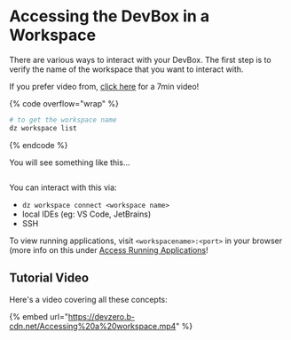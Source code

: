 # Accessing the DevBox in a Workspace

There are various ways to interact with your DevBox. The first step is to verify the name of the workspace that you want to interact with.

If you prefer video from, [click here](#tutorial-video) for a 7min video!

{% code overflow="wrap" %}
```bash
# to get the workspace name
dz workspace list
```
{% endcode %}

You will see something like this...
<figure><img src="../../.gitbook/assets/dz-ws-list.png" alt=""><figcaption></figcaption></figure>

You can interact with this via:
- `dz workspace connect <workspace name>`
- local IDEs (eg: VS Code, JetBrains)
- SSH

To view running applications, visit `<workspacename>:<port>` in your browser (more info on this under [Access Running Applications](../devzero-network/access-own-workspace.md#access-your-running-application-s)!

## Tutorial Video

Here's a video covering all these concepts:

{% embed url="https://devzero.b-cdn.net/Accessing%20a%20workspace.mp4" %}
